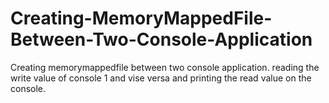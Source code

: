 # Creating-MemoryMappedFile-Between-Two-Console-Application
Creating memorymappedfile between two console application. reading the write value of console 1 and vise versa and printing the read value on the console.
